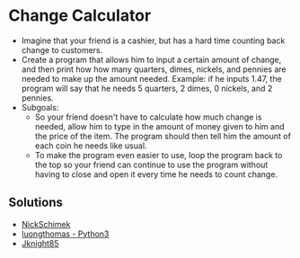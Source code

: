 # Change Calculator
- Imagine that your friend is a cashier, but has a hard time counting back change to customers.
- Create a program that allows him to input a certain amount of change, and then print how how many quarters, dimes, nickels, and pennies are needed to make up the amount needed.
Example: if he inputs 1.47, the program will say that he needs 5 quarters, 2 dimes, 0 nickels, and 2 pennies.
- Subgoals:
  - So your friend doesn't have to calculate how much change is needed, allow him to type in the amount of money given to him and the price of the item. The program should then tell him the amount of each coin he needs like usual.
  - To make the program even easier to use, loop the program back to the top so your friend can continue to use the program without having to close and open it every time he needs to count change.

## Solutions
- [NickSchimek](Python-Beginner-Projects/Cashiers-friend/Cashiers-friend.py)
- [luongthomas - Python3](https://github.com/luongthomas/Python-Mini-Projects/blob/master/ChangeCalculator/changeCalc.py)
- [Jknight85](https://github.com/Jknight85/ChangeMade/blob/09bf495dc58a93bc4b444982626c62e4c168eca6/ChangeProgram/ChangeProgram.cpp)

